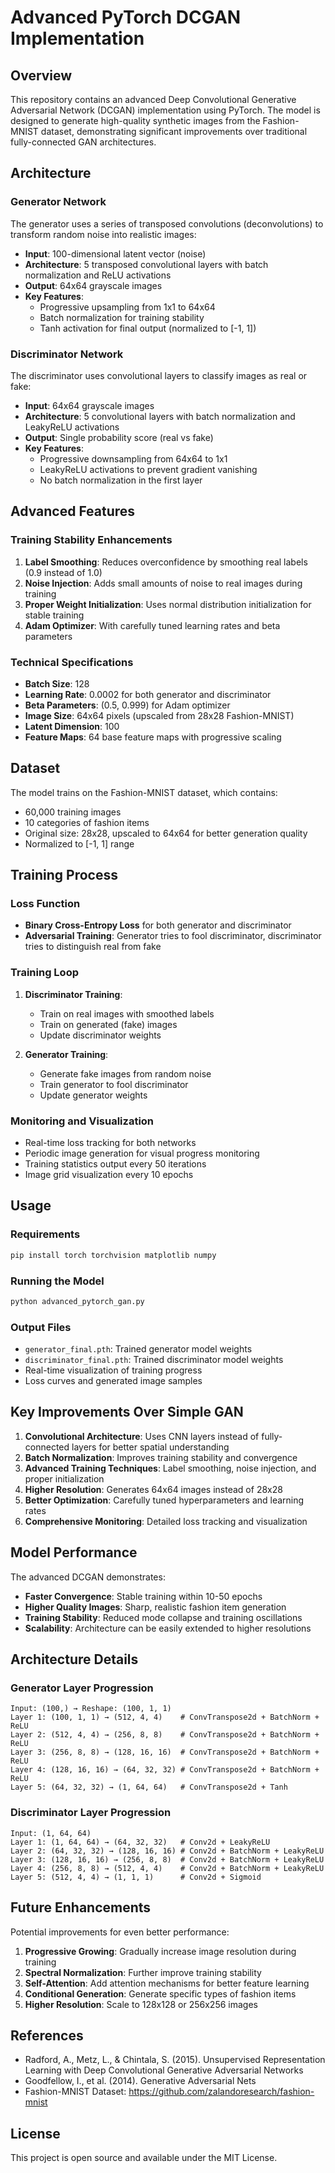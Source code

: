 # Advanced PyTorch DCGAN Implementation

## Overview

This repository contains an advanced Deep Convolutional Generative Adversarial Network (DCGAN) implementation using PyTorch. The model is designed to generate high-quality synthetic images from the Fashion-MNIST dataset, demonstrating significant improvements over traditional fully-connected GAN architectures.

## Architecture

### Generator Network
The generator uses a series of transposed convolutions (deconvolutions) to transform random noise into realistic images:

- **Input**: 100-dimensional latent vector (noise)
- **Architecture**: 5 transposed convolutional layers with batch normalization and ReLU activations
- **Output**: 64x64 grayscale images
- **Key Features**:
  - Progressive upsampling from 1x1 to 64x64
  - Batch normalization for training stability
  - Tanh activation for final output (normalized to [-1, 1])

### Discriminator Network
The discriminator uses convolutional layers to classify images as real or fake:

- **Input**: 64x64 grayscale images
- **Architecture**: 5 convolutional layers with batch normalization and LeakyReLU activations
- **Output**: Single probability score (real vs fake)
- **Key Features**:
  - Progressive downsampling from 64x64 to 1x1
  - LeakyReLU activations to prevent gradient vanishing
  - No batch normalization in the first layer

## Advanced Features

### Training Stability Enhancements
1. **Label Smoothing**: Reduces overconfidence by smoothing real labels (0.9 instead of 1.0)
2. **Noise Injection**: Adds small amounts of noise to real images during training
3. **Proper Weight Initialization**: Uses normal distribution initialization for stable training
4. **Adam Optimizer**: With carefully tuned learning rates and beta parameters

### Technical Specifications
- **Batch Size**: 128
- **Learning Rate**: 0.0002 for both generator and discriminator
- **Beta Parameters**: (0.5, 0.999) for Adam optimizer
- **Image Size**: 64x64 pixels (upscaled from 28x28 Fashion-MNIST)
- **Latent Dimension**: 100
- **Feature Maps**: 64 base feature maps with progressive scaling

## Dataset

The model trains on the Fashion-MNIST dataset, which contains:
- 60,000 training images
- 10 categories of fashion items
- Original size: 28x28, upscaled to 64x64 for better generation quality
- Normalized to [-1, 1] range

## Training Process

### Loss Function
- **Binary Cross-Entropy Loss** for both generator and discriminator
- **Adversarial Training**: Generator tries to fool discriminator, discriminator tries to distinguish real from fake

### Training Loop
1. **Discriminator Training**:
   - Train on real images with smoothed labels
   - Train on generated (fake) images
   - Update discriminator weights

2. **Generator Training**:
   - Generate fake images from random noise
   - Train generator to fool discriminator
   - Update generator weights

### Monitoring and Visualization
- Real-time loss tracking for both networks
- Periodic image generation for visual progress monitoring
- Training statistics output every 50 iterations
- Image grid visualization every 10 epochs

## Usage

### Requirements
```bash
pip install torch torchvision matplotlib numpy
```

### Running the Model
```bash
python advanced_pytorch_gan.py
```

### Output Files
- `generator_final.pth`: Trained generator model weights
- `discriminator_final.pth`: Trained discriminator model weights
- Real-time visualization of training progress
- Loss curves and generated image samples

## Key Improvements Over Simple GAN

1. **Convolutional Architecture**: Uses CNN layers instead of fully-connected layers for better spatial understanding
2. **Batch Normalization**: Improves training stability and convergence
3. **Advanced Training Techniques**: Label smoothing, noise injection, and proper initialization
4. **Higher Resolution**: Generates 64x64 images instead of 28x28
5. **Better Optimization**: Carefully tuned hyperparameters and learning rates
6. **Comprehensive Monitoring**: Detailed loss tracking and visualization

## Model Performance

The advanced DCGAN demonstrates:
- **Faster Convergence**: Stable training within 10-50 epochs
- **Higher Quality Images**: Sharp, realistic fashion item generation
- **Training Stability**: Reduced mode collapse and training oscillations
- **Scalability**: Architecture can be easily extended to higher resolutions

## Architecture Details

### Generator Layer Progression
```
Input: (100,) → Reshape: (100, 1, 1)
Layer 1: (100, 1, 1) → (512, 4, 4)    # ConvTranspose2d + BatchNorm + ReLU
Layer 2: (512, 4, 4) → (256, 8, 8)    # ConvTranspose2d + BatchNorm + ReLU
Layer 3: (256, 8, 8) → (128, 16, 16)  # ConvTranspose2d + BatchNorm + ReLU
Layer 4: (128, 16, 16) → (64, 32, 32) # ConvTranspose2d + BatchNorm + ReLU
Layer 5: (64, 32, 32) → (1, 64, 64)   # ConvTranspose2d + Tanh
```

### Discriminator Layer Progression
```
Input: (1, 64, 64)
Layer 1: (1, 64, 64) → (64, 32, 32)   # Conv2d + LeakyReLU
Layer 2: (64, 32, 32) → (128, 16, 16) # Conv2d + BatchNorm + LeakyReLU
Layer 3: (128, 16, 16) → (256, 8, 8)  # Conv2d + BatchNorm + LeakyReLU
Layer 4: (256, 8, 8) → (512, 4, 4)    # Conv2d + BatchNorm + LeakyReLU
Layer 5: (512, 4, 4) → (1, 1, 1)      # Conv2d + Sigmoid
```

## Future Enhancements

Potential improvements for even better performance:
1. **Progressive Growing**: Gradually increase image resolution during training
2. **Spectral Normalization**: Further improve training stability
3. **Self-Attention**: Add attention mechanisms for better feature learning
4. **Conditional Generation**: Generate specific types of fashion items
5. **Higher Resolution**: Scale to 128x128 or 256x256 images

## References

- Radford, A., Metz, L., & Chintala, S. (2015). Unsupervised Representation Learning with Deep Convolutional Generative Adversarial Networks
- Goodfellow, I., et al. (2014). Generative Adversarial Nets
- Fashion-MNIST Dataset: https://github.com/zalandoresearch/fashion-mnist

## License

This project is open source and available under the MIT License.
